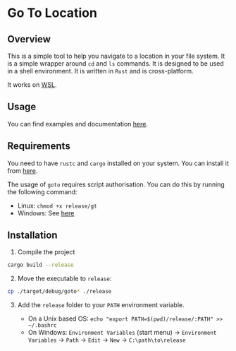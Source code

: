 # Go To Location

## Overview

This is a simple tool to help you navigate to a location in your file system. It is a simple wrapper around `cd` and `ls` commands. It is designed to be used in a shell environment. It is written in `Rust` and is cross-platform.

It works on [WSL](https://learn.microsoft.com/en-us/windows/wsl/install).

## Usage

You can find examples and documentation [here](../rust_doc/doc/goto/index.html).

## Requirements

You need to have `rustc` and `cargo` installed on your system. You can install it from [here](https://www.rust-lang.org/tools/install).

The usage of `goto` requires script authorisation. You can do this by running the following command:

- Linux: `chmod +x release/gt`
- Windows: See [here](https://learn.microsoft.com/en-us/powershell/module/microsoft.powershell.core/about/about_execution_policies?view=powershell-7.4)

## Installation

1. Compile the project

```bash
cargo build --release
```

2. Move the executable to `release`:

```bash
cp ./target/debug/goto* ./release
```

3. Add the `release` folder to your `PATH` environment variable.

   - On a Unix based OS: `echo "export PATH=$(pwd)/release/:PATH" >> ~/.bashrc`
   - On Windows: `Environment Variables` (start menu) -> `Environment Variables` -> `Path` -> `Edit` -> `New` -> `C:\path\to\release`
